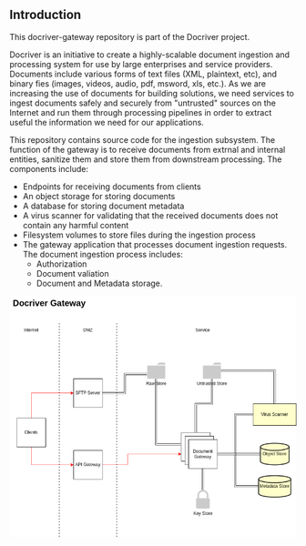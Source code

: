 ## Introduction
This docriver-gateway repository is part of the Docriver project. 

Docriver is an initiative to create a highly-scalable document ingestion and processing system for use by large enterprises and service providers. Documents include various forms of text files (XML, plaintext, etc), and binary fies (images, videos, audio, pdf, msword, xls, etc.). As we are increasing the use of documents for building solutions, we need services to ingest documents safely and securely from "untrusted" sources on the Internet and run them through processing pipelines in order to extract useful the information we need for our applications.

This repository contains source code for the ingestion subsystem. The function of the gateway is to receive documents from extrnal and internal entities, sanitize them and store them from downstream processing. The components include:

- Endpoints for receiving documents from clients
- An object storage for storing documents
- A database for storing document metadata
- A virus scanner for validating that the received documents does not contain any harmful content
- Filesystem volumes to store files during the ingestion process
- The gateway application that processes document ingestion requests. The document ingestion process includes:
    - Authorization
    - Document valiation
    - Document and Metadata storage.

![Component architecture!](doc/docriver-gateway.drawio.png "Docriver Gateway Components")